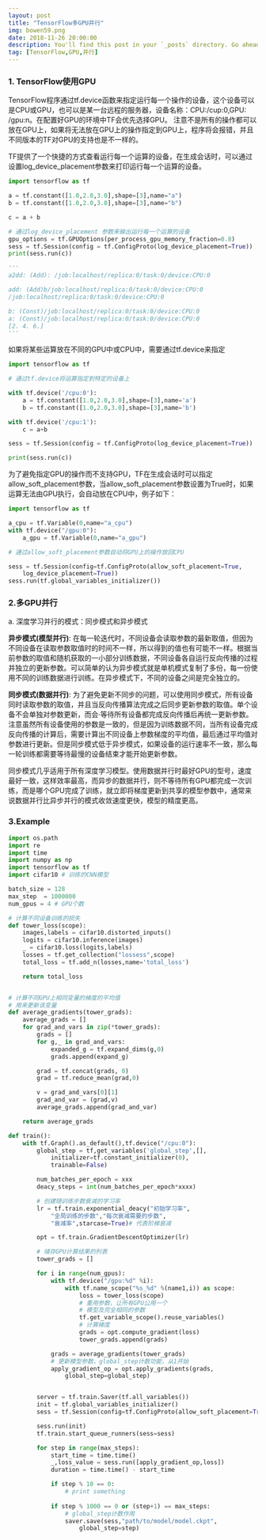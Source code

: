 ```yaml
---
layout: post
title: "TensorFlow多GPU并行"
img: bowen59.png
date: 2018-11-26 20:00:00 
description: You'll find this post in your `_posts` directory. Go ahead and edit it and re-build the site to see your changes. # Add post description (optional)
tag: [TensorFlow,GPU,并行]
---
```


### 1.  TensorFlow使用GPU

TensorFlow程序通过tf.device函数来指定运行每一个操作的设备，这个设备可以是CPU或GPU，也可以是某一台远程的服务器，设备名称：CPU:/cup:0,GPU: /gpu:n。在配置好GPU的环境中TF会优先选择GPU。 注意不是所有的操作都可以放在GPU上，如果将无法放在GPU上的操作指定到GPU上，程序将会报错，并且不同版本的TF对GPU的支持也是不一样的。

TF提供了一个快捷的方式查看运行每一个运算的设备，在生成会话时，可以通过设置log_device_placement参数来打印运行每一个运算的设备。

```python
import tensorflow as tf

a = tf.constant([1.0,2.0,3.0],shape=[3],name="a")
b = tf.constant([1.0,2.0,3.0],shape=[3],name="b")

c = a + b

# 通过log_device_placement 参数来输出运行每一个运算的设备
gpu_options = tf.GPUOptions(per_process_gpu_memory_fraction=0.8)
sess = tf.Session(config = tf.ConfigProto(log_device_placement=True))
print(sess.run(c))

'''
a2dd: (Add): /job:localhost/replica:0/task:0/device:CPU:0

add: (Add)b/job:localhost/replica:0/task:0/device:CPU:0
/job:localhost/replica:0/task:0/device:CPU:0

b: (Const)/job:localhost/replica:0/task:0/device:CPU:0
a: (Const)/job:localhost/replica:0/task:0/device:CPU:0
[2. 4. 6.]
'''
```

如果将某些运算放在不同的GPU中或CPU中，需要通过tf.device来指定

```python
import tensorflow as tf

# 通过tf.device将运算指定到特定的设备上

with tf.device('/cpu:0'):
	a = tf.constant([1.0,2.0,3.0],shape=[3],name='a')
	b = tf.constant([1.0,2.0,3.0],shape=[3],name='b')

with tf.device('/cpu:1'):
	c = a+b

sess = tf.Session(config = tf.ConfigProto(log_device_placement=True))

print(sess.run(c))
```

为了避免指定GPU的操作而不支持GPU，TF在生成会话时可以指定allow_soft_placement参数，当allow_soft_placement参数设置为True时，如果运算无法由GPU执行，会自动放在CPU中，例子如下：

```python
import tensorflow as tf

a_cpu = tf.Variable(0,name="a_cpu")
with tf.device("/gpu:0"):
	a_gpu = tf.Variable(0,name="a_gpu")

# 通过allow_soft_placement参数自动将GPU上的操作放回CPU

sess = tf.Session(config=tf.ConfigProto(allow_soft_placement=True,
	log_device_placement=True))
sess.run(tf.global_variables_initializer())
```

### 2.多GPU并行

a. 深度学习并行的模式：同步模式和异步模式

**异步模式(模型并行)**: 在每一轮迭代时，不同设备会读取参数的最新取值，但因为不同设备在读取参数取值时的时间不一样，所以得到的值也有可能不一样。根据当前参数的取值和随机获取的一小部分训练数据，不同设备各自运行反向传播的过程并独立的更新参数。可以简单的认为异步模式就是单机模式复制了多份，每一份使用不同的训练数据进行训练。在异步模式下，不同的设备之间是完全独立的。

**同步模式(数据并行)**: 为了避免更新不同步的问题，可以使用同步模式，所有设备同时读取参数的取值，并且当反向传播算法完成之后同步更新参数的取值。单个设备不会单独对参数更新，而会·等待所有设备都完成反向传播后再统一更新参数。注意虽然所有设备使用的参数是一致的，但是因为训练数据不同，当所有设备完成反向传播的计算后，需要计算出不同设备上参数梯度的平均值，最后通过平均值对参数进行更新。但是同步模式低于异步模式，如果设备的运行速率不一致，那么每一轮训练都需要等待最慢的设备结束才能开始更新参数。

同步模式几乎适用于所有深度学习模型。使用数据并行时最好GPU的型号，速度最好一致，这样效率最高，而异步的数据并行，则不等待所有GPU都完成一次训练，而是哪个GPU完成了训练，就立即将梯度更新到共享的模型参数中，通常来说数据并行比异步并行的模式收敛速度更快，模型的精度更高。

### 3.Example

```python
import os.path
import re
import time
import numpy as np
import tensorflow as tf
import cifar10 # 训练的CNN模型

batch_size = 128
max_step  = 1000000
num_gpus = 4 # GPU个数

# 计算不同设备训练的损失
def tower_loss(scope):
	images,labels = cifar10.distorted_inputs()
	logits = cifar10.inference(images)
	_ = cifar10.loss(logits,labels)
	losses = tf.get_collection("lossess",scope)
	total_loss = tf.add_n(losses,name='total_loss')

	return total_loss


# 计算不同GPU上相同变量的梯度的平均值
# 用来更新该变量
def average_gradients(tower_grads):
	average_grads = []
	for grad_and_vars in zip(*tower_grads):
		grads = []
		for g,_ in grad_and_vars:
			expanded_g = tf.expand_dims(g,0)
			grads.append(expand_g)

		grad = tf.concat(grads, 0)
		grad = tf.reduce_mean(grad,0)

		v = grad_and_vars[0][1]
		grad_and_var = (grad,v)
		average_grads.append(grad_and_var)

	return average_grads

def train():
	with tf.Graph().as_default(),tf.device("/cpu:0"):
		global_step = tf,get_variables('global_step',[],
			initializer=tf.constant_initializer(0),
			trainable=False)

		num_batches_per_epoch = xxx
		deacy_steps = int(num_batches_per_epoch*xxxx)

		# 创建随训练步数衰减的学习率
		lr = tf.train.exponential_deacy("初始学习率",
			"全局训练的步数","每次衰减需要的步数",
			"衰减率",starcase=True)# 代表阶梯衰减

		opt = tf.train.GradientDescentOptimizer(lr)

		# 储存GPU计算结果的列表
		tower_grads = []

		for i in range(num_gpus):
			with tf.device("/gpu:%d" %i):
				with tf.name_scope("%s_%d" %(name1,i)) as scope:
					loss = tower_loss(scope)
					# 重用参数，让所有GPU公用一个
					# 模型及完全相同的参数
					tf.get_variable_scope().reuse_variables()
					# 计算梯度
					grads = opt.compute_gradient(loss)
					tower_grads.append(grads)

			grads = average_gradients(tower_grads)
			# 更新模型参数，global_step计数功能，从1开始
			apply_gradient_op = opt.apply_gradients(grads,
				global_step=global_step)


		server = tf.train.Saver(tf.all_variables())
		init = tf.global_variables_initializer()
		sess = tf.Session(config=tf.ConfigProto(allow_soft_placement=True))

		sess.run(init)
		tf.train.start_queue_runners(sess=sess)

		for step in range(max_steps):
			start_time = time.time()
			_,loss_value = sess.run([apply_gradient_op,loss])
			duration = time.time() - start_time

			if step % 10 == 0:
				# print something
			
			if step % 1000 == 0 or (step+1) == max_steps:
				# global_step计数作用
				saver.save(sess,"path/to/model/model.ckpt",
					global_step=step)
```
